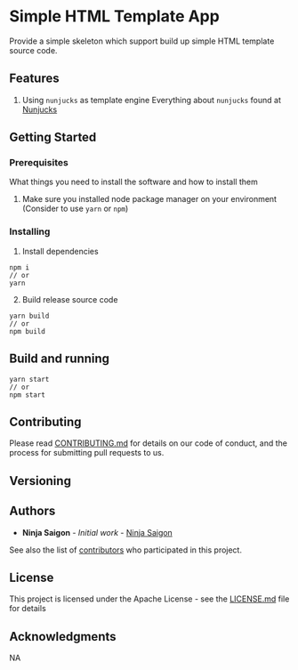 # Simple HTML Template App

Provide a simple skeleton which support build up simple HTML template source code.

## Features

1. Using `nunjucks` as template engine 
Everything about `nunjucks` found at [Nunjucks](https://mozilla.github.io/nunjucks/)

## Getting Started

### Prerequisites

What things you need to install the software and how to install them

1. Make sure you installed node package manager on your environment (Consider to use `yarn` or `npm`)


### Installing

1. Install dependencies

```
npm i
// or
yarn
```

2. Build release source code

```
yarn build
// or
npm build
```

## Build and running

```
yarn start
// or
npm start
```

## Contributing

Please read [CONTRIBUTING.md](https://gist.github.com/PurpleBooth/b24679402957c63ec426) for details on our code of conduct, and the process for submitting pull requests to us.

## Versioning

## Authors

* **Ninja Saigon** - *Initial work* - [Ninja Saigon](https://github.com/ninja-saigon)

See also the list of [contributors](https://github.com/ninja-saigon/html-skeleton/contributors) who participated in this project.

## License

This project is licensed under the Apache License - see the [LICENSE.md](LICENSE.md) file for details

## Acknowledgments
NA
